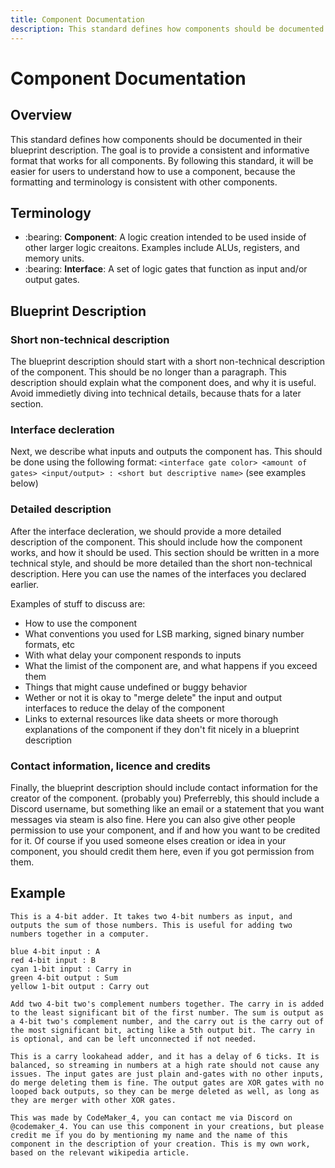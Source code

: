 ```yaml
---
title: Component Documentation
description: This standard defines how components should be documented in their blueprint description.
---
```


# Component Documentation

## Overview

This standard defines how components should be documented in their blueprint description. The goal is to provide a consistent and informative format that works for all components. By following this standard, it will be easier for users to understand how to use a component, because the formatting and terminology is consistent with other components.

## Terminology

- :bearing: **Component**: A logic creation intended to be used inside of other larger logic creaitons. Examples include ALUs, registers, and memory units.
- :bearing: **Interface**: A set of logic gates that function as input and/or output gates.

## Blueprint Description
### Short non-technical description
The blueprint description should start with a short non-technical description of the component. This should be no longer than a paragraph. This description should explain what the component does, and why it is useful. Avoid immedietly diving into technical details, because thats for a later section.

### Interface decleration
Next, we describe what inputs and outputs the component has. This should be done using the following format:
`<interface gate color> <amount of gates> <input/output> : <short but descriptive name>`
(see examples below)

### Detailed description
After the interface decleration, we should provide a more detailed description of the component. This should include how the component works, and how it should be used. This section should be written in a more technical style, and should be more detailed than the short non-technical description. Here you can use the names of the interfaces you declared earlier.

Examples of stuff to discuss are:
- How to use the component
- What conventions you used for LSB marking, signed binary number formats, etc
- With what delay your component responds to inputs
- What the limist of the component are, and what happens if you exceed them
- Things that might cause undefined or buggy behavior
- Wether or not it is okay to "merge delete" the input and output interfaces to reduce the delay of the component
- Links to external resources like data sheets or more thorough explanations of the component if they don't fit nicely in a blueprint description

### Contact information, licence and credits
Finally, the blueprint description should include contact information for the creator of the component. (probably you) Preferrebly, this should include a Discord username, but something like an email or a statement that you want messages via steam is also fine.
Here you can also give other people permission to use your component, and if and how you want to be credited for it.
Of course if you used someone elses creation or idea in your component, you should credit them here, even if you got permission from them.

## Example
```
This is a 4-bit adder. It takes two 4-bit numbers as input, and outputs the sum of those numbers. This is useful for adding two numbers together in a computer.

blue 4-bit input : A
red 4-bit input : B
cyan 1-bit input : Carry in
green 4-bit output : Sum
yellow 1-bit output : Carry out

Add two 4-bit two's complement numbers together. The carry in is added to the least significant bit of the first number. The sum is output as a 4-bit two's complement number, and the carry out is the carry out of the most significant bit, acting like a 5th output bit. The carry in is optional, and can be left unconnected if not needed.

This is a carry lookahead adder, and it has a delay of 6 ticks. It is balanced, so streaming in numbers at a high rate should not cause any issues. The input gates are just plain and-gates with no other inputs, do merge deleting them is fine. The output gates are XOR gates with no looped back outputs, so they can be merge deleted as well, as long as they are merger with other XOR gates.

This was made by CodeMaker_4, you can contact me via Discord on @codemaker_4. You can use this component in your creations, but please credit me if you do by mentioning my name and the name of this component in the description of your creation. This is my own work, based on the relevant wikipedia article.
```